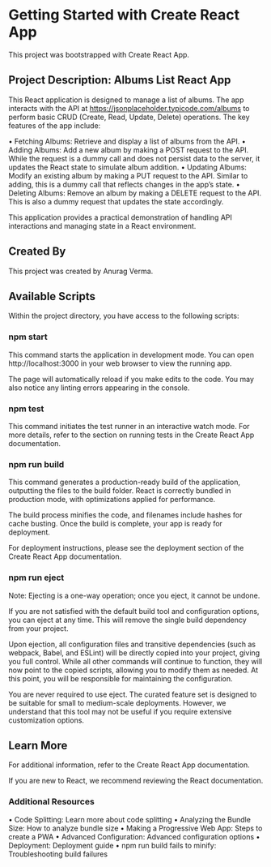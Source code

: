 # Getting Started with Create React App

This project was bootstrapped with Create React App.

## Project Description: Albums List React App

This React application is designed to manage a list of albums. The app interacts with the API at https://jsonplaceholder.typicode.com/albums to perform basic CRUD (Create, Read, Update, Delete) operations. The key features of the app include:

• Fetching Albums: Retrieve and display a list of albums from the API.
• Adding Albums: Add a new album by making a POST request to the API. While the request is a dummy call and does not persist data to the server, it updates the React state to simulate album addition.
• Updating Albums: Modify an existing album by making a PUT request to the API. Similar to adding, this is a dummy call that reflects changes in the app’s state.
• Deleting Albums: Remove an album by making a DELETE request to the API. This is also a dummy request that updates the state accordingly.

This application provides a practical demonstration of handling API interactions and managing state in a React environment.

## Created By

This project was created by Anurag Verma.

## Available Scripts

Within the project directory, you have access to the following scripts:

### npm start

This command starts the application in development mode.
You can open http://localhost:3000 in your web browser to view the running app.

The page will automatically reload if you make edits to the code.
You may also notice any linting errors appearing in the console.

### npm test

This command initiates the test runner in an interactive watch mode.
For more details, refer to the section on running tests in the Create React App documentation.

### npm run build

This command generates a production-ready build of the application, outputting the files to the build folder.
React is correctly bundled in production mode, with optimizations applied for performance.

The build process minifies the code, and filenames include hashes for cache busting.
Once the build is complete, your app is ready for deployment.

For deployment instructions, please see the deployment section of the Create React App documentation.

### npm run eject

Note: Ejecting is a one-way operation; once you eject, it cannot be undone.

If you are not satisfied with the default build tool and configuration options, you can eject at any time. This will remove the single build dependency from your project.

Upon ejection, all configuration files and transitive dependencies (such as webpack, Babel, and ESLint) will be directly copied into your project, giving you full control. While all other commands will continue to function, they will now point to the copied scripts, allowing you to modify them as needed. At this point, you will be responsible for maintaining the configuration.

You are never required to use eject. The curated feature set is designed to be suitable for small to medium-scale deployments. However, we understand that this tool may not be useful if you require extensive customization options.

## Learn More

For additional information, refer to the Create React App documentation.

If you are new to React, we recommend reviewing the React documentation.

### Additional Resources

• Code Splitting: Learn more about code splitting
• Analyzing the Bundle Size: How to analyze bundle size
• Making a Progressive Web App: Steps to create a PWA
• Advanced Configuration: Advanced configuration options
• Deployment: Deployment guide
• npm run build fails to minify: Troubleshooting build failures